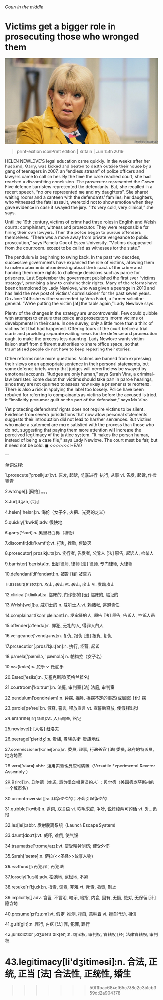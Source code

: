 ###### Court in the middle

# Victims get a bigger role in prosecuting those who wronged them 

![image](images/20190615_brp502.jpg) 

> print-edition iconPrint edition | Britain | Jun 15th 2019 

HELEN NEWLOVE’S legal education came quickly. In the weeks after her husband, Garry, was kicked and beaten to death outside their house by a gang of teenagers in 2007, an “endless stream” of police officers and lawyers came to call on her. By the time the case reached court, she had reached a discomfiting conclusion. The prosecutor represented the Crown. Five defence barristers represented the defendants. But, she recalled in a recent speech, “no one represented me and my daughters”. She shared waiting rooms and a canteen with the defendants’ families; her daughters, who witnessed the fatal assault, were told not to show emotion when they gave evidence in case it swayed the jury. “It’s very cold, very clinical,” she says. 

Until the 19th century, victims of crime had three roles in English and Welsh courts: complainant, witness and prosecutor. They were responsible for hiring their own lawyers. Then the police began to pursue offenders themselves. “There was a move away from private vengeance to public prosecution,” says Pamela Cox of Essex University. “Victims disappeared from the courtroom, except to be called as witnesses for the state.” 

The pendulum is beginning to swing back. In the past two decades, successive governments have expanded the role of victims, allowing them to make statements at sentencing about the impact of the crime and handing them more rights to challenge decisions such as parole for prisoners. Last September the government published the first ever “victims strategy”, promising a law to enshrine their rights. Many of the reforms have been championed by Lady Newlove, who was given a peerage in 2010 and has held the new post of victims’ commissioner for the past seven years. On June 24th she will be succeeded by Vera Baird, a former solicitor-general. “We’re putting the victim [at] the table again,” Lady Newlove says. 

Plenty of the changes in the strategy are uncontroversial. Few could quibble with attempts to ensure that police and prosecutors inform victims of developments in their case. In one survey, only a little more than a third of victims felt that had happened. Offering tours of the court before a trial starts and providing separate waiting areas for the defence and prosecution ought to make the process less daunting. Lady Newlove wants victim-liaison staff from different authorities to share office space, so that traumatised people do not have to keep repeating their stories. 

Other reforms raise more questions. Victims are banned from expressing their views on an appropriate sentence in their personal statements, but some defence briefs worry that judges will nevertheless be swayed by emotional accounts. “Judges are only human,” says Sarah Vine, a criminal-law barrister. Some doubt that victims should take part in parole hearings, since they are not qualified to assess how likely a prisoner is to reoffend. There is also a risk in applying the label too loosely. Police have been rebuked for referring to complainants as victims before the accused is tried. It “implicitly presumes guilt on the part of the defendant,” says Ms Vine. 

Yet protecting defendants’ rights does not require victims to be silent. Evidence from several jurisdictions that now allow personal statements suggests their introduction did not lead to harsher sentences. But victims who make a statement are more satisfied with the process than those who do not, suggesting that paying them more attention will increase the perceived legitimacy of the justice system. “It makes the person human, instead of being a case file,” says Lady Newlove. The court must be fair, but it need not be cold. ◼ 
<<<<<<< HEAD

-- 

 单词注释:

1.prosecute['prɒsikju:t]:vt. 告发, 起诉, 彻底进行, 执行, 从事 vi. 告发, 起诉, 作检察官 

2.wronge[]:[网络] 。。。 

3.Jun[dʒʌn]:六月 

4.helen['helәn]:n. 海伦（女子名, 火把、光亮的之义） 

5.quickly['kwikli]:adv. 很快地 

6.garry['^æri]:n. 奥里根白栎（植物） 

7.discomfit[dis'kʌmfit]:vt. 打乱, 挫败, 使破灭 

8.prosecutor['prɒsikju:tә]:n. 实行者, 告发者, 公诉人 [法] 原告, 起诉人, 检举人 

9.barrister['bæristә]:n. 出庭律师, 律师 [法] 律师, 专门律师, 大律师 

10.defendant[di'fendәnt]:n. 被告 [经] 被告方 

11.assault[ә'sɒ:t]:n. 攻击, 袭击 vt. 袭击, 攻击 vi. 发动攻击 

12.clinical['klinikәl]:a. 临床的, 门诊部的 [医] 临床的, 临证的 

13.Welsh[welʃ]:a. 威尔士的 n. 威尔士人 vi. 赖赌帐, 逃避责任 

14.complainant[kәm'pleinәnt]:n. 发牢骚的人, 原告 [法] 原告, 告诉人, 控诉人员 

15.offender[ә'fendә]:n. 罪犯, 无礼的人, 得罪人的人 

16.vengeance['vendʒәns]:n. 复仇, 报仇 [法] 报仇, 复仇 

17.prosecution[.prɒsi'kju:ʃәn]:n. 执行, 经营, 起诉 

18.pamela['pæmilә, 'pæmәlә]:n. 帕梅拉（女子名） 

19.cox[kɒks]:n. 舵手 v. 做舵手 

20.Essex['esiks]:n. 艾塞克斯郡(英格兰郡名) 

21.courtroom['kɒ:trum]:n. 法庭, 审判室 [法] 法庭, 审判室 

22.pendulum['pendʒәlәm]:n. 钟摆, 摇锤, 摇摆不定的事态(或局面) [化] 摆 

23.parole[pә'rәul]:n. 假释, 誓言, 释放宣言 vt. 宣誓后释放, 使假释出狱 

24.enshrine[in'ʃrain]:vt. 入庙祀奉, 铭记 

25.newlove[]: [人名] 纽洛夫 

26.peerage['piәridʒ]:n. 贵族, 贵族头衔, 贵族地位 

27.commissioner[kә'miʃәnә]:n. 委员, 理事, 行政长官 [法] 委员, 政府的特派员, 地方地官 

28.vera['viәrә]:abbr. 通用实验性反应堆装置（Versatile Experimental Reactor Assembly ） 

29.Baird[]:n. 贝尔德（姓氏, 意为很会唱民谣的人）；贝尔德（美国德克萨斯州的一个城市名） 

30.uncontroversial[]:a. 非争论性的；不会引起争论的 

31.quibble['kwibl]:n. 遁词, 双关语 vi. 吹毛求疵, 争吵, 说模棱两可的话 vt. 对...诡辩 

32.les[lei]:abbr. 发射脱离系统（Launch Escape System） 

33.daunt[dɒ:nt]:vt. 威吓, 难倒, 使气馁 

34.traumatise['trɒmeˌtaɪz]:vt. 使受精神创伤; 使受外伤 

35.Sarah['sєәrә]:n. 萨拉(<<圣经>>故事人物) 

36.reoffend[]: 再犯罪；再犯法 

37.loosely['lu:sli]:adv. 松弛地, 宽松地, 不紧 

38.rebuke[ri'bju:k]:n. 指责, 谴责, 非难 vt. 斥责, 指责, 制止 

39.implicitly[]:adv. 含蓄, 不言明, 暗示, 暗指, 内含, 固有, 无疑, 绝对, 无保留 [计] 隐含地 

40.presume[pri'zu:m]:vt. 假定, 推测, 擅自, 意味着 vi. 擅自行动, 相信 

41.guilt[gilt]:n. 罪行, 内疚 [法] 罪, 犯罪, 罪行 

42.jurisdiction[.dʒuәris'dikʃәn]:n. 司法权, 审判权, 管辖权 [经] 法律管辖权, 审判权 

43.legitimacy[li'dʒitimәsi]:n. 合法, 正统, 正当 [法] 合法性, 正统性, 婚生 
=======
>>>>>>> 50f1fbac684ef65c788c2c3b1cb359dd2a904378

